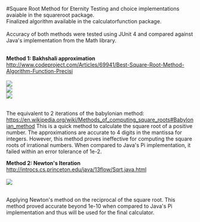 #Square Root Method for Eternity
Testing and choice implementations avaiable in the squareroot package.
<br>Finalized algorithm available in the calculatorfunction package.
<br><br>Accuracy of both methods were tested using JUnit 4
and compared against Java's implementation from the 
Math library.

<br> <b>Method 1: Bakhshali approximation</b>
<br> http://www.codeproject.com/Articles/69941/Best-Square-Root-Method-Algorithm-Function-Precisi
<br> <br> <img src="http://latex.codecogs.com/gif.latex?P%20%3D%20%5Cfrac%7Bd%7D%7B2N%7D" border="0"/>
<br> <img src="http://latex.codecogs.com/gif.latex?A%20%3D%20N%20&plus;%20P" border="0"/>
<br> <img src="http://latex.codecogs.com/gif.latex?%5Csqrt%7BS%7D%20%5Capprox%20A%20-%20%5Cdfrac%20%7BP%5E%7B2%7D%7D%20%7B2A%7D" border="0"/>

<br> The equivalent to 2 iterations of the babylonian method:
<br> https://en.wikipedia.org/wiki/Methods_of_computing_square_roots#Babylonian_method
This is a quick method to calculate the square root of a positive number. The approximations are accurate to 4 digits in the mantissa for integers. However, this method proves ineffective for computing the square roots of irrational numbers. When compared to Java's Pi implementation, it failed within an error tolerance of 1e-2. 

<b>Method 2: Newton's Iteration</b> 
<br>http://introcs.cs.princeton.edu/java/13flow/Sqrt.java.html
<br><br> <img src="http://latex.codecogs.com/gif.latex?x%20_%7Bk&plus;1%7D%20%3D%20%5Cdfrac%7B1%7D%7B2%7D%20%5Cleft%28%20x_%7Bk%7D%20&plus;%20%5Cdfrac%7Bn%7D%7Bx_%7Bk%7D%7D%20%5Cright%29" border="0"/>

<br> Applying Newton's method on the reciprocal of the square root. This method proved accurate beyond 1e-10 when compared to Java's Pi implementation and thus will be used for the final calculator. 
